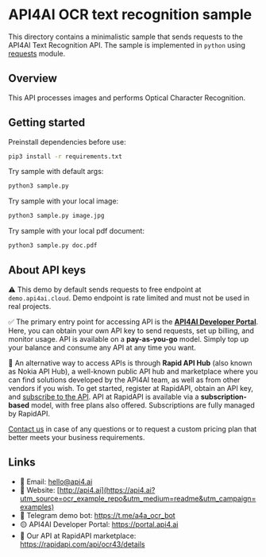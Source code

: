# API4AI OCR text recognition sample

This directory contains a minimalistic sample that sends requests to the API4AI Text Recognition API.
The sample is implemented in `python` using [requests](https://pypi.org/project/requests/) module.


## Overview

This API processes images and performs Optical Character Recognition.


## Getting started

Preinstall dependencies before use:

```bash
pip3 install -r requirements.txt
```

Try sample with default args:

```bash
python3 sample.py
```

Try sample with your local image:

```bash
python3 sample.py image.jpg
```

Try sample with your local pdf document:

```bash
python3 sample.py doc.pdf
```


## About API keys

⚠️ This demo by default sends requests to free endpoint at `demo.api4ai.cloud`.
Demo endpoint is rate limited and must not be used in real projects.

✅ The primary entry point for accessing API is the **[API4AI Developer Portal](https://portal.api4.ai)**. Here, you can obtain your own API key to send requests, set up billing, and monitor usage. API is available on a **pay-as-you-go** model. Simply top up your balance and consume any API at any time you want.

🐙 An alternative way to access APIs is through **Rapid API Hub** (also known as Nokia API Hub), a well-known public API hub and marketplace where you can find solutions developed by the API4AI team, as well as from other vendors if you wish. To get started, register at RapidAPI, obtain an API key, and [subscribe to the API](https://rapidapi.com/api4ai-api4ai-default/api/ocr43/details). API at RapidAPI is available via a **subscription-based** model, with free plans also offered. Subscriptions are fully managed by RapidAPI.

[Contact us](https://api4.ai/contacts?utm_source=ocr_example_repo&utm_medium=readme&utm_campaign=examples) in case of any questions or to request a custom pricing plan
that better meets your business requirements.


## Links

* 📩 Email: hello@api4.ai
* 🔗 Website: [http://api4.ai](https://api4.ai?utm_source=ocr_example_repo&utm_medium=readme&utm_campaign=examples)
* 🤖 Telegram demo bot: https://t.me/a4a_ocr_bot
* 🟡 API4AI Developer Portal: https://portal.api4.ai
* 🔵 Our API at RapidAPI marketplace: https://rapidapi.com/api/ocr43/details

